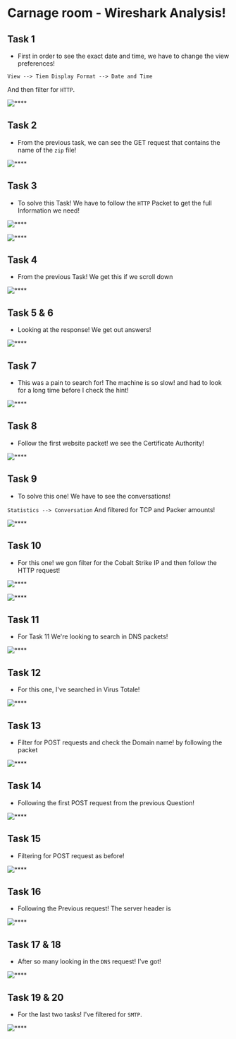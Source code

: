 # Carnage room - Wireshark Analysis!

## Task 1

- First in order to see the exact date and time, we have to change the view preferences! 

```View --> Tiem Display Format --> Date and Time```

And then filter for ```HTTP```.

![****](/Carnage/Screenshots/task1.png)


## Task 2

- From the previous task, we can see the GET request that contains the name of the ```zip``` file!

![****](/Carnage/Screenshots/task2.png)


## Task 3

- To solve this Task! We have to follow the ```HTTP``` Packet to get the full Information we need!

![****](/Carnage/Screenshots/task3-1.png)

![****](/Carnage/Screenshots/task3-2.png)

## Task 4

- From the previous Task! We get this if we scroll down

![****](/Carnage/Screenshots/task4.png)

## Task 5 & 6

- Looking at the response! We get out answers!

![****](/Carnage/Screenshots/task4.png)


## Task 7

- This was a pain to search for! The machine is so slow! and had to look for a long time before I check the hint!

![****](/Carnage/Screenshots/task7.png)

## Task 8

- Follow the first website packet! we see the Certificate Authority!

![****](/Carnage/Screenshots/Q8.png)

## Task 9

- To solve this one! We have to see the conversations!

```Statistics --> Conversation``` And filtered for TCP and Packer amounts!

![****](/Carnage/Screenshots/task9.png)

## Task 10

- For this one! we gon filter for the Cobalt Strike IP and then follow the HTTP request!

![****](/Carnage/Screenshots/task10-1.png)

![****](/Carnage/Screenshots/task10-2.png)

## Task 11 

- For Task 11 We're looking to search in DNS packets!

![****](/Carnage/Screenshots/task11.png)

## Task 12

- For this one, I've searched in Virus Totale!

![****](/Carnage/Screenshots/task12.png)


## Task 13

- Filter for POST requests and check the Domain name! by following the packet

![****](/Carnage/Screenshots/task13.png)

## Task 14

- Following the first POST request from the previous Question!

![****](/Carnage/Screenshots/task13.png)

## Task 15

- Filtering for POST request as before!

![****](/Carnage/Screenshots/task15.png)


## Task 16

- Following the Previous request! The server header is

![****](/Carnage/Screenshots/task16.png)

## Task 17 &  18

- After so many looking in the ```DNS``` request! I've got!

![****](/Carnage/Screenshots/task18.png)

## Task 19 & 20

- For the last two tasks! I've filtered for ```SMTP```.

![****](/Carnage/Screenshots/last.png)